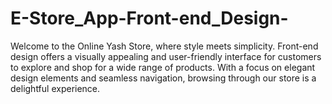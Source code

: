 # E-Store_App-Front-end_Design-
Welcome to the Online Yash Store, where style meets simplicity. Front-end design offers a visually appealing and user-friendly interface for customers to explore and shop for a wide range of products. With a focus on elegant design elements and seamless navigation, browsing through our store is a delightful experience.
